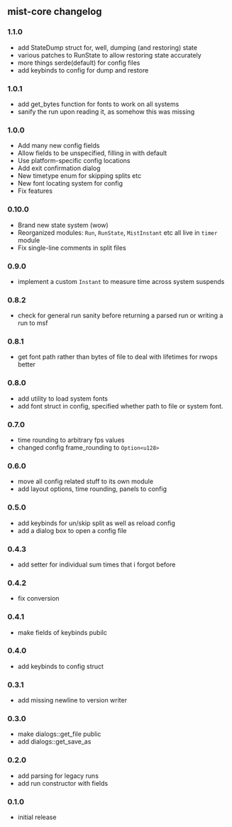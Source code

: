 ## mist-core changelog
### 1.1.0
- add StateDump struct for, well, dumping (and restoring) state
- various patches to RunState to allow restoring state accurately
- more things serde(default) for config files
- add keybinds to config for dump and restore

### 1.0.1
- add get_bytes function for fonts to work on all systems
- sanify the run upon reading it, as somehow this was missing

### 1.0.0
- Add many new config fields
- Allow fields to be unspecified, filling in with default
- Use platform-specific config locations
- Add exit confirmation dialog
- New timetype enum for skipping splits etc
- New font locating system for config
- Fix features

### 0.10.0
- Brand new state system (wow)
- Reorganized modules: `Run`, `RunState`, `MistInstant` etc all live in `timer` module
- Fix single-line comments in split files

### 0.9.0
- implement a custom `Instant` to measure time across system suspends

### 0.8.2
- check for general run sanity before returning a parsed run or writing a run to msf

### 0.8.1
- get font path rather than bytes of file to deal with lifetimes for rwops better

### 0.8.0
- add utility to load system fonts
- add font struct in config, specified whether path to file or system font.

### 0.7.0
- time rounding to arbitrary fps values
- changed config frame_rounding to `Option<u128>`

### 0.6.0
- move all config related stuff to its own module
- add layout options, time rounding, panels to config

### 0.5.0
- add keybinds for un/skip split as well as reload config
- add a dialog box to open a config file

### 0.4.3
- add setter for individual sum times that i forgot before

### 0.4.2
- fix conversion 

### 0.4.1
- make fields of keybinds pubilc

### 0.4.0
- add keybinds to config struct

### 0.3.1
- add missing newline to version writer

### 0.3.0
- make dialogs::get_file public
- add dialogs::get\_save\_as

### 0.2.0
- add parsing for legacy runs
- add run constructor with fields

### 0.1.0
- initial release
